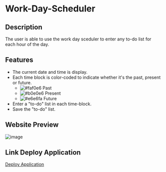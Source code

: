 # Work-Day-Scheduler

## Description
The user is able to use the work day sceduler to enter any to-do list for each hour of the day. 

## Features 
* The current date and time is display.
* Each time block is color-coded to indicate whether it's the past, present or future.
    * ![#faf0e6](https://placehold.co/15X15/faf0e6/faf0e6.png) Past
    * ![#b0e0e6](https://placehold.co/15X15/b0e0e6/b0e0e6.png) Present
    * ![#e6e6fa](https://placehold.co/15X15/e6e6fa/e6e6fa.png) Future
* Enter a "to-do" list in each time-block.
* Save the "to-do" list.




## Website Preview
![image]()

## Link Deploy Application

[Deploy Application](https://jjimenez174.github.io/Work-Day-Scheduler/)